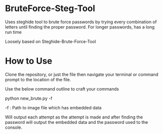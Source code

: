 # BruteForce-Steg-Tool
Uses steghide tool to brute force passwords by trying every combination of letters until finding the proper password. For longer passwords, has a long run time

Loosely based on Steghide-Brute-Force-Tool

# How to Use
Clone the repository, or just the file then navigate your terminal or command prompt to the location of the file.

Use the below command outline to craft your commands

python new_brute.py -f <PATH TO IMAGE FILE>
  
  -f : Path to image file which has embedded data 
  
Will output each attempt as the attempt is made and after finding the password will output the embedded data and the password used to the console.
